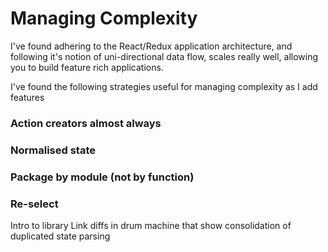 # Managing Complexity

I've found adhering to the React/Redux application architecture, and following it's notion of uni-directional data flow, scales really well, allowing you to build feature rich applications.

I've found the following strategies useful for managing complexity as I add features

### Action creators almost always

### Normalised state

### Package by module (not by function)

### Re-select

Intro to library
Link diffs in drum machine that show consolidation of duplicated state parsing
